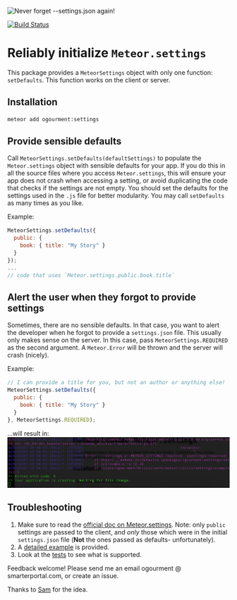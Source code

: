![Never forget --settings.json again!](https://raw.githubusercontent.com/ogourment/settings/master/doc/server_crash_if_no_settings_json.gif)

[![Build Status](https://travis-ci.org/ogourment/settings.svg?branch=master)](https://travis-ci.org/ogourment/settings)

# Reliably initialize `Meteor.settings`

This package provides a `MeteorSettings` object with only one function: `setDefaults`. This function works on the client or server.

## Installation
```bash
meteor add ogourment:settings
```

## Provide sensible defaults

Call `MeteorSettings.setDefaults(defaultSettings)` to populate the `Meteor.settings` object with sensible defaults for your app. If you do this in all the source files where you access `Meteor.settings`, this will ensure your app does not crash when accessing a setting, or avoid duplicating the code that checks if the settings are not empty.
You should set the defaults for the settings used in the `.js` file for better modularity. You may call `setDefaults` as many times as you like.

Example:
```javascript
MeteorSettings.setDefaults({
  public: {
    book: { title: "My Story" }
  }
});
...
// code that uses `Meteor.settings.public.book.title`
```

## Alert the user when they forgot to provide settings

Sometimes, there are no sensible defaults. In that case, you want to alert the developer when he forgot to provide a `settings.json` file. This usually only makes sense on the server. In this case, pass `MeteorSettings.REQUIRED` as the second argument. A `Meteor.Error` will be thrown and the server will crash (nicely).

Example:
```javascript
// I can provide a title for you, but not an author or anything else!
MeteorSettings.setDefaults({
  public: {
    book: { title: "My Story" }
  }
}, MeteorSettings.REQUIRED);
```
...will result in:
![settings-required Meteor.Error](./doc/settings-required-error-screenshot.png)


## Troubleshooting

1. Make sure to read the [official doc on Meteor.settings](http://docs.meteor.com/#/full/meteor_settings). Note: only `public` settings are passed to the client, and *only* those which were in the initial `settings.json` file (**Not** the ones passed as defaults- unfortunately).
1. A [detailed example](https://github.com/ogourment/settings/commit/36f120980b091e923a94708c084d05cae79c23b7) is provided.
1. Look at the [tests](https://github.com/ogourment/settings/blob/master/src/settings_tests.js) to see what is supported.

Feedback welcome! Please send me an email ogourment @ smarterportal.com, or create an issue.

Thanks to [Sam](https://github.com/samhatoum) for the idea.
